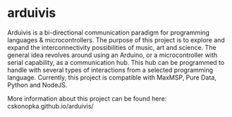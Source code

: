 arduivis
========

Arduivis is a bi-directional communication paradigm for programming languages & microcontrollers. The purpose of this project is to explore and expand the interconnectivity possibilities of music, art and science. The general idea revolves around using an Arduino, or a microcontroller with serial capability, as a communication hub. This hub can be programmed to handle with several types of interactions from a selected programming language. Currently, this project is compatible with MaxMSP, Pure Data, Python and NodeJS.

More information about this project can be found here: cskonopka.github.io/arduivis/
